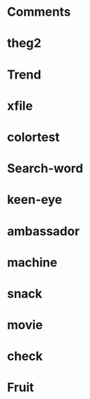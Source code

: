 # Comments
# theg2
# Trend
# xfile
# colortest
# Search-word
# keen-eye
# ambassador
# machine
# snack
# movie
# check
# Fruit
